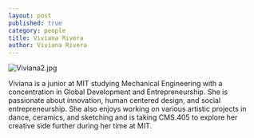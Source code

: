 ```yaml
---
layout: post
published: true
category: people
title: Viviana Rivera
author: Viviana Rivera
---
```

![Viviana2.jpg]({{site.baseurl}}/assets/Viviana2.jpg)

Viviana is a junior at MIT studying Mechanical Engineering with a concentration in Global Development and Entrepreneurship. She is passionate about innovation, human centered design, and social entrepreneurship. She also enjoys working on various artistic projects in dance, ceramics, and sketching and is taking CMS.405 to explore her creative side further during her time at MIT. 